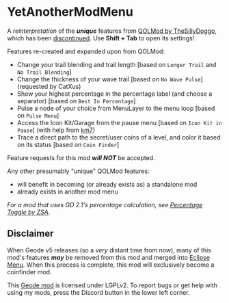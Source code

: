 # YetAnotherModMenu
A *reinterpretation* of the ***_<c-FF0000>unique</c>_*** features from [QOLMod by TheSillyDoggo](https://web.archive.org/web/20250114142643/https://github.com/TheSillyDoggo/GeodeMenu), which has been [discontinued](https://web.archive.org/web/20250127100100im_/https://preview.redd.it/another-day-another-stupid-drama-with-the-qolmod-dev-v0-yu5ye34yhvee1.jpeg?width=1080&crop=smart&auto=webp&s=14055703c9f0798bf855fdddefaa885297c60ab6). Use **Shift + Tab** to open its settings!

Features re-created and expanded upon from QOLMod:
- Change your trail blending and trail length [based on `Longer Trail` and `No Trail Blending`]
- Change the thickness of your wave trail [based on `No Wave Pulse`] <c-00FFFF>(requested by CatXus)</c>
- Show your highest percentage in the percentage label (and choose a separator) [based on `Best In Percentage`]
- Pulse a node of your choice from MenuLayer to the menu loop [based on `Pulse Menu`]
- Access the Icon Kit/Garage from the pause menu [based on `Icon Kit in Pause`] (with help from [km7](https://github.com/Kingminer7))
- Trace a direct path to the secret/user coins of a level, and color it based on its status [based on `Coin Finder`]

<cy>Feature requests for this mod</c> ***<c-ff0000>will NOT</c>*** <cy>be accepted.</c>

Any other presumably "unique" QOLMod features:
- will benefit in becoming (or already exists as) a standalone mod
- already exists in another mod menu

<c-888888>*For a mod that uses GD 2.1's percentage calculation, see [Percentage Toggle by ZSA](mod:zsa.percentage-toggle).*</c>

## Disclaimer

When Geode v5 releases (so a *very* distant time from now), many of this mod's features ***_<c-FF0000>may</c>_*** be removed from this mod and merged into [Eclipse Menu](mod:eclipse.eclipse-menu). When this process is complete, this mod will exclusively become a <c-FFD700>coinfinder mod</c>.

This [Geode mod](https://geode-sdk.org) is licensed under LGPLv2. To report bugs or get help with using my mods, press the Discord button in the lower left corner.